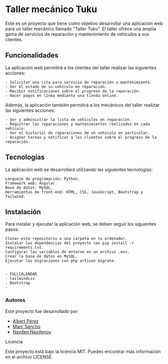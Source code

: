 # Taller mecánico Tuku


Este es un proyecto que tiene como objetivo desarrollar una aplicación web para un taller mecánico llamado "Taller Tuku". El taller ofrece una amplia gama de servicios de reparación y mantenimiento de vehículos a sus clientes.

## Funcionalidades

La aplicación web permitirá a los clientes del taller realizar las siguientes acciones:


    - Solicitar una cita para servicio de reparación o mantenimiento.
    - Ver el estado de su vehículo en reparación.
    - Recibir notificaciones sobre el progreso de la reparación.
    - Hacer pagos en línea mediante una tienda online.

Además, la aplicación también permitirá a los mecánicos del taller realizar las siguientes acciones:

    - Ver y administrar la lista de vehículos en reparación.
    - Registrar las reparaciones y mantenimientos realizados en cada vehículo.
    - Ver el historial de reparaciones de un vehículo en particular.
    - Asignar tareas y notificar a los clientes sobre el progreso de la reparación.

## Tecnologías

La aplicación web se desarrollará utilizando las siguientes tecnologías:

    Lenguaje de programación: Python.
    Framework web: Angular.
    Base de datos: MySQL.
    Herramientas de front-end: HTML, CSS, JavaScript, Bootstrap y Tailwind.

## Instalación

Para instalar y ejecutar la aplicación web, se deben seguir los siguientes pasos:

    Clonar este repositorio a una carpeta en tu ordenador.
    Instalar las dependencias del proyecto con pip install -r requirements.txt.
    Configurar las variables de entorno en un archivo .env.
    Crear la base de datos en MySQL.
    Ejecutar las migraciones con php artisan migrate.


    - FULLCALENDAR
    - tailwindcss
    - Bootstrap
    - 


### Autores

Este proyecto fue desarrollado por:

   - [Albert Pérez](https://github.com/albertprz1)
   - [Marc Sancho](https://github.com/msanchooo)
   - [Nayden Naydenov](https://github.com/Nayden4)



Licencia

Este proyecto está bajo la licencia MIT. Puedes encontrar más información en el archivo LICENSE.
